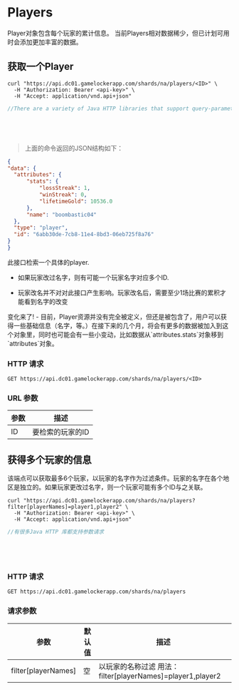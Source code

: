 # Players

Player对象包含每个玩家的累计信息。 当前Players相对数据稀少，但已计划可用时会添加更加丰富的数据。

## 获取一个Player

```shell
curl "https://api.dc01.gamelockerapp.com/shards/na/players/<ID>" \
  -H "Authorization: Bearer <api-key>" \
  -H "Accept: application/vnd.api+json"
```

```java
//There are a variety of Java HTTP libraries that support query-parameters.
```

```python
```

```ruby
```

```javascript
```

```go
```

> 上面的命令返回的JSON结构如下：

```json
{
"data": {
  "attributes": {
      "stats": {
          "lossStreak": 1,
          "winStreak": 0,
          "lifetimeGold": 10536.0
      },
      "name": "boombastic04"
  },
  "type": "player",
  "id": "6abb30de-7cb8-11e4-8bd3-06eb725f8a76"
}
}
```
此接口检索一个具体的player.

* 如果玩家改过名字，则有可能一个玩家名字对应多个ID.

* 玩家改名并不对对此接口产生影响。玩家改名后，需要至少1场比赛的累积才能看到名字的改变

<aside class="notice">
变化来了! - 目前，Player资源并没有完全被定义，但还是被包含了，用户可以获得一些基础信息（名字，等。）在接下来的几个月，将会有更多的数据被加入到这个对象里，同时也可能会有一些小变动，比如数据从`attributes.stats`对象移到`attributes`对象。
</aside>

### HTTP 请求

`GET https://api.dc01.gamelockerapp.com/shards/na/players/<ID>`

### URL 参数

参数 | 描述
--------- | -----------
ID | 要检索的玩家的ID

## 获得多个玩家的信息

该端点可以获取最多6个玩家，以玩家的名字作为过滤条件。玩家的名字在各个地区是独立的。如果玩家更改过名字，则一个玩家可能有多个ID与之关联。

```shell
curl "https://api.dc01.gamelockerapp.com/shards/na/players?filter[playerNames]=player1,player2" \
  -H "Authorization: Bearer <api-key>" \
  -H "Accept: application/vnd.api+json"
```

```java
//有很多Java HTTP 库都支持参数请求
```

```python
```

```ruby
```

```javascript
```

```go
```

### HTTP 请求

`GET https://api.dc01.gamelockerapp.com/shards/na/players`

### 请求参数

参数 | 默认值 | 描述
--------- | ------- | -----------
filter[playerNames] | 空 | 以玩家的名称过滤 用法： filter[playerNames]=player1,player2
